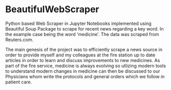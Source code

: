 # BeautifulWebScraper
Python based Web Scraper in Jupyter Notebooks implemented using Beautiful Soup Package to scrape for recent news regarding a key word. In the example case being the word 'medicine'. The data was scraped from Reuters.com.

The main genesis of the project was to efficiently scrape a news source in order to provide myself and my colleagues at the fire station up to date articles in order to learn and discuss improvements to new medicines. As part of the fire service, medicine is always evolving so utlizing modern tools to understand modern changes in medicine can then be discussed to our Physicians whom write the protocols and general orders which we follow in patient care. 
